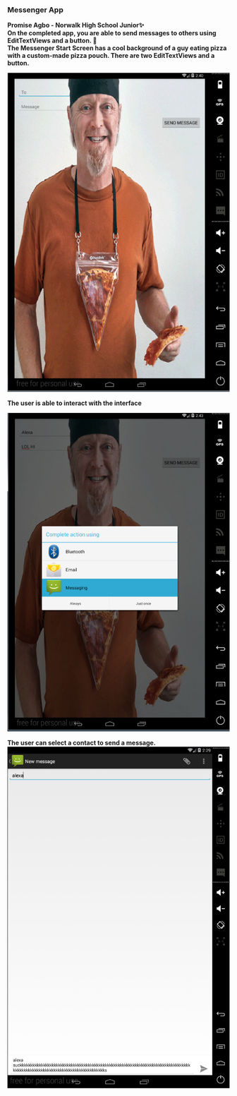### Messenger App<br>
<b> Promise Agbo - Norwalk High School Junior:sparkles: <br>
<b>On the completed app, you are able to send messages to others using EditTextViews and a button. :dizzy:
<br>
<b>The Messenger Start Screen </b> has a cool background of a guy eating pizza with a custom-made pizza pouch. There are two EditTextViews and a button. 

![Alt  text](https://github.com/goldenpromise/messenger/blob/master/Screenshots/mscreenshots.PNG "Messenger Start Screen")
<br>

<b>The user is able to interact with the interface 

![Alt text](https://github.com/goldenpromise/messenger/blob/master/Screenshots/mescreenshots.PNG "Typing a Message")
<br>

<b>The user can select a contact to send a message.
![Alt text](https://github.com/goldenpromise/messenger/blob/master/Screenshots/screenshotsms.PNG "Messaging a Contact")

